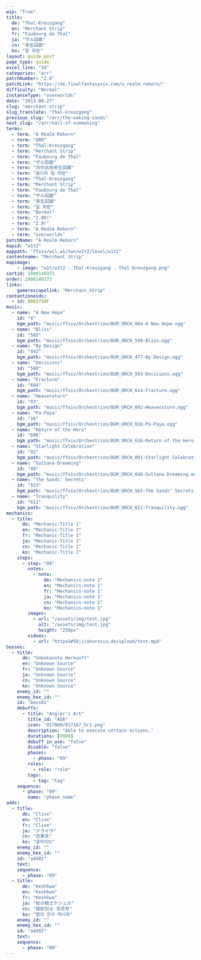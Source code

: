 ```yaml
---
wip: "True"
title:
  de: "Thal-Kreuzgang"
  en: "Merchant Strip"
  fr: "Faubourg de Thal"
  ja: "ザル回廊"
  cn: "来生回廊"
  ko: "달 회랑"
layout: guide_post
page_type: guide
excel_line: "34"
categories: "arr"
patchNumber: "2.0"
patchLink: "https://de.finalfantasyxiv.com/a_realm_reborn/"
difficulty: "Normal"
instanceType: "overworlds"
date: "2013.08.27"
slug: "merchant-strip"
slug_translate: "thal-kreuzgang"
previous_slug: "/arr/the-waking-sands"
next_slug: "/arr/hall-of-summoning"
terms:
  - term: "A Realm Reborn"
  - term: "ARR"
  - term: "Thal-Kreuzgang"
  - term: "Merchant Strip"
  - term: "Faubourg de Thal"
  - term: "ザル回廊"
  - term: "乌尔达哈来生回廊"
  - term: "울다하 달 회랑"
  - term: "Thal-Kreuzgang"
  - term: "Merchant Strip"
  - term: "Faubourg de Thal"
  - term: "ザル回廊"
  - term: "来生回廊"
  - term: "달 회랑"
  - term: "Normal"
  - term: "2.00!"
  - term: "2.0!"
  - term: "A Realm Reborn"
  - term: "overworlds"
patchName: "A Realm Reborn"
mapid: "w1t2"
mappath: "ffxiv/wil_w1/twn/w1t2/level/w1t2"
contentname: "Merchant Strip"
mapimage:
    - image: "w1t/w1t2 - Thal-Kreuzgang - Thal-Kreuzgang.png"
sortid: 2000140373
order: 2000140373
links:
    gamerescapelink: "Merchant_Strip"
contentzoneids:
  - id: 8003758F
music:
  - name: "A New Hope"
    id: "4"
    bgm_path: "music/ffxiv/Orchestrion/BGM_ORCH_004-A New Hope.ogg"
  - name: "Bliss"
    id: "585"
    bgm_path: "music/ffxiv/Orchestrion/BGM_ORCH_598-Bliss.ogg"
  - name: "By Design"
    id: "442"
    bgm_path: "music/ffxiv/Orchestrion/BGM_ORCH_477-By Design.ogg"
  - name: "Decisions"
    id: "580"
    bgm_path: "music/ffxiv/Orchestrion/BGM_ORCH_593-Decisions.ogg"
  - name: "Fracture"
    id: "604"
    bgm_path: "music/ffxiv/Orchestrion/BGM_ORCH_614-Fracture.ogg"
  - name: "Heavensturn"
    id: "83"
    bgm_path: "music/ffxiv/Orchestrion/BGM_ORCH_092-Heavensturn.ogg"
  - name: "Pa-Paya"
    id: "16"
    bgm_path: "music/ffxiv/Orchestrion/BGM_ORCH_016-Pa-Paya.ogg"
  - name: "Return of the Hero"
    id: "606"
    bgm_path: "music/ffxiv/Orchestrion/BGM_ORCH_616-Return of the Hero.ogg"
  - name: "Starlight Celebration"
    id: "82"
    bgm_path: "music/ffxiv/Orchestrion/BGM_ORCH_091-Starlight Celebration.ogg"
  - name: "Sultana Dreaming"
    id: "48"
    bgm_path: "music/ffxiv/Orchestrion/BGM_ORCH_048-Sultana Dreaming.ogg"
  - name: "The Sands' Secrets"
    id: "553"
    bgm_path: "music/ffxiv/Orchestrion/BGM_ORCH_565-The Sands' Secrets.ogg"
  - name: "Tranquility"
    id: "611"
    bgm_path: "music/ffxiv/Orchestrion/BGM_ORCH_621-Tranquility.ogg"
mechanics:
  - title:
      de: "Mechanic-Title 1"
      en: "Mechanic-Title 1"
      fr: "Mechanic-Title 1"
      ja: "Mechanic-Title 1"
      cn: "Mechanic-Title 1"
      ko: "Mechanic-Title 1"
    steps:
      - step: "09"
        notes:
          - note:
              de: "Mechanics-note 1"
              en: "Mechanics-note 1"
              fr: "Mechanics-note 1"
              ja: "Mechanics-note 1"
              cn: "Mechanics-note 1"
              ko: "Mechanics-note 1"
        images:
          - url: "/assets/img/test.jpg"
            alt: "/assets/img/test.jpg"
            height: "250px"
        videos:
          - url: "https&#58;//akurosia.de/upload/test.mp4"
bosses:
  - title:
      de: "Unbekannte Herkunft"
      en: "Unknown Source"
      fr: "Unknown Source"
      ja: "Unknown Source"
      cn: "Unknown Source"
      ko: "Unknown Source"
    enemy_id: ""
    enemy_hex_id: ""
    id: "boss01"
    debuffs:
      - title: "Angler's Art"
        title_id: "ADA"
        icon: "017000/017167_hr1.png"
        description: "Able to execute certain actions."
        durations: [9999]
        debuff_in_use: "false"
        disable: "false"
        phases:
          - phase: "09"
        roles:
          - role: "role"
        tags:
          - tag: "tag"
    sequence:
      - phase: "09"
        name: "phase_name"
adds:
  - title:
      de: "Clive"
      en: "Clive"
      fr: "Clive"
      ja: "クライヴ"
      cn: "克莱夫"
      ko: "클라이브"
    enemy_id: ""
    enemy_hex_id: ""
    id: "add01"
    text:
    sequence:
      - phase: "09"
  - title:
      de: "Keshkwa"
      en: "Keshkwa"
      fr: "Keshkwa"
      ja: "蛇の戦士ケシュカ"
      cn: "蝰蛇剑士 克苏夸"
      ko: "뱀의 전사 케시콰"
    enemy_id: ""
    enemy_hex_id: ""
    id: "add02"
    text:
    sequence:
      - phase: "09"
---
```

